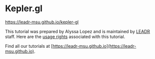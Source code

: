 # Kepler.gl
https://leadr-msu.github.io/kepler-gl

This tutorial was prepared by Alyssa Lopez and is maintained by [LEADR](http://leadr.msu.edu) staff. Here are the [usage rights](https://github.com/leadr-msu/audacity/blob/master/License.MD) associated with this tutorial.

Find all our tutorials at [https://leadr-msu.github.io](https://leadr-msu.github.io).
